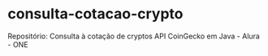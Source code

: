 # consulta-cotacao-crypto
Repositório: Consulta à cotação de cryptos  API CoinGecko em Java - Alura - ONE
